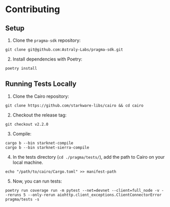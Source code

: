 # Contributing

## Setup

1. Clone the `pragma-sdk` repository:
```shell
git clone git@github.com:Astraly-Labs/pragma-sdk.git
```
2. Install dependencies with Poetry:
```shell
poetry install
```

## Running Tests Locally

1. Clone the Cairo repository:
```shell
git clone https://github.com/starkware-libs/cairo && cd cairo
```
2. Checkout the release tag:
```shell
git checkout v2.2.0
```
3. Compile:
```shell
cargo b --bin starknet-compile
cargo b --bin starknet-sierra-compile
```
4. In the tests directory (`cd ./pragma/tests/`), add the path to Cairo on your local machine.
```shell
echo "/path/to/cairo/Cargo.toml" >> manifest-path
```
5. Now, you can run tests:
```shell
poetry run coverage run -m pytest --net=devnet --client=full_node -v --reruns 5 --only-rerun aiohttp.client_exceptions.ClientConnectorError pragma/tests -s
```

